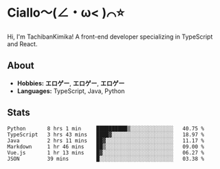 # Ciallo～(∠・ω< )⌒⭐️

Hi, I'm TachibanKimika! A front-end developer specializing in TypeScript and React.

## About
- **Hobbies:** **エロゲー**, **エロゲー**, **エロゲー**
- **Languages:** TypeScript, Java, Python

## Stats
<!--START_SECTION:waka-->

```text
Python       8 hrs 1 min     ██████████▒░░░░░░░░░░░░░░   40.75 %
TypeScript   3 hrs 43 mins   ████▓░░░░░░░░░░░░░░░░░░░░   18.97 %
Java         2 hrs 11 mins   ██▓░░░░░░░░░░░░░░░░░░░░░░   11.17 %
Markdown     1 hr 46 mins    ██▒░░░░░░░░░░░░░░░░░░░░░░   09.00 %
Vue.js       1 hr 13 mins    █▓░░░░░░░░░░░░░░░░░░░░░░░   06.27 %
JSON         39 mins         █░░░░░░░░░░░░░░░░░░░░░░░░   03.38 %
```

<!--END_SECTION:waka-->

<!-- ![Metrics](https://metrics.lecoq.io/TachibanaKimika?template=classic&base.activity=0&base.community=0&base.repositories=0&languages=1&isocalendar=1&isocalendar.duration=half-year&languages.limit=8&languages.sections=most-used&languages.colors=github&languages.threshold=0%25&languages.indepth=false&languages.recent.load=300&languages.recent.days=14&config.timezone=Asia%2FShanghai)
 -->
